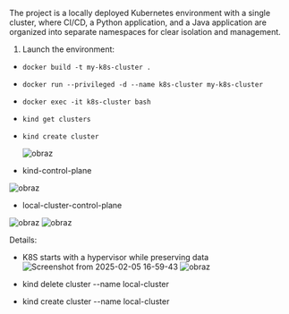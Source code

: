 The project is a locally deployed Kubernetes environment with a single cluster, where CI/CD, a Python application, and a Java application are organized into separate namespaces for clear isolation and management.

1. Launch the environment:

* ```docker build -t my-k8s-cluster .```
* ```docker run --privileged -d --name k8s-cluster my-k8s-cluster```
* ```docker exec -it k8s-cluster bash```
* ```kind get clusters```
* ```kind create cluster```
  
  ![obraz](https://github.com/user-attachments/assets/86c3e0fd-4e55-41d6-977a-15e5f838be33)

* kind-control-plane

![obraz](https://github.com/user-attachments/assets/29bea509-b87e-4b28-944b-6b93126c5142)

* local-cluster-control-plane

![obraz](https://github.com/user-attachments/assets/e7de3e79-ca90-4367-81e3-79e22ea93c85)
![obraz](https://github.com/user-attachments/assets/6df5d56a-3822-418f-99fc-16e12de127ce)




  
Details: 
* K8S starts with a hypervisor while preserving data
![Screenshot from 2025-02-05 16-59-43](https://github.com/user-attachments/assets/01ee5c66-11cc-4521-83d2-f7b74937b566)
![obraz](https://github.com/user-attachments/assets/5c0ef073-9060-4d07-b018-015840de31c5)


* kind delete cluster --name local-cluster
* kind create cluster --name local-cluster

